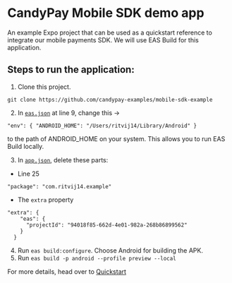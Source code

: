 # CandyPay Mobile SDK demo app

An example Expo project that can be used as a quickstart reference to integrate our mobile payments SDK. We will use EAS Build for this application.

## Steps to run the application:

1. Clone this project.

```
git clone https://github.com/candypay-examples/mobile-sdk-example
```


2. In [`eas.json`](./eas.json) at line 9, change this ->

```
"env": { "ANDROID_HOME": "/Users/ritvij14/Library/Android" }
```

to the path of ANDROID_HOME on your system. This allows you to run EAS Build locally.

3. In [`app.json`](./app.json), delete these parts:

- Line 25

```
"package": "com.ritvij14.example"
```

- The `extra` property

```
"extra": {
    "eas": {
      "projectId": "94018f85-662d-4e01-982a-268b86899562"
    }
  }
```

4. Run `eas build:configure`. Choose Android for building the APK.
5. Run `eas build -p android --profile preview --local`

For more details, head over to [Quickstart]([https://docs.candypay.fun](https://docs.candypay.fun/mobile-sdk/quickstart.html)https://docs.candypay.fun/mobile-sdk/quickstart.html)
